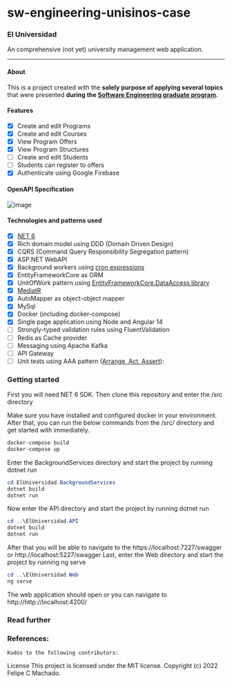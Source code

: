 # sw-engineering-unisinos-case 
### El Universidad
An comprehensive (not yet) university management web application. 

------------
#### About

This is a project created with the **solely purpose of applying several topics** that were presented **during the [Software Engineering graduate program](https://www.unisinos.br/pos/especializacao/engenharia-de-software/hibrido/porto-alegre).**

#### Features

- [x] Create and edit Programs
- [x] Create and edit Courses
- [x] View Program Offers
- [x] View Program Structures
- [ ] Create and edit Students
- [ ] Students can register to offers
- [x] Authenticate using Google Firebase

#### OpenAPI Specification
![image](https://user-images.githubusercontent.com/2963750/194724605-4488409e-0a2e-4bcf-85fb-48e4ec01e93a.png)

#### Technologies and patterns used

- [x] [NET 6](https://docs.microsoft.com/pt-br/dotnet/core/whats-new/dotnet-6)
- [x] Rich domain model using DDD (Domain Driven Design)
- [x] CQRS (Command Query Responsibility Segregation pattern)
- [x] ASP.NET WebAPI
- [x] Background workers using [cron expressions](https://github.com/HangfireIO/Cronos)
- [x] EntityFrameworkCore as ORM
- [x] UnitOfWork pattern using [EntityFrameworkCore.DataAccess library](https://github.com/ffernandolima/ef-core-data-access/tree/ef-core-6)
- [x] [MediatR](https://github.com/jbogard/MediatR)
- [x] AutoMapper as object-object mapper
- [x] MySql
- [x] Docker (including docker-compose)
- [x] Single page application using Node and Angular 14
- [ ] Strongly-typed validation rules using FluentValidation
- [ ] Redis as Cache provider
- [ ] Messaging using Apache Kafka
- [ ] API Gateway
- [ ] Unit tests using AAA pattern ([Arrange, Act, Assert](https://docs.microsoft.com/pt-br/visualstudio/test/unit-test-basics?view=vs-2022)): 

### Getting started

First you will need NET 6 SDK. Then clone this repository and enter the /src directory

Make sure you have installed and configured docker in your environment. 
After that, you can run the below commands from the /src/ directory and get started with immediately.

```powershell
docker-compose build
docker-compose up
```

Enter the BackgroundServices directory and start the project by running dotnet run 
```powershell
cd ElUniversidad.BackgroundServices
dotnet build
dotnet run
```
Now enter the API directory and start the project by running dotnet run  
```powershell
cd ..\ElUniversidad.API
dotnet build
dotnet run
```
After that you will be able to navigate to the https://localhost:7227/swagger or http://localhost:5227/swagger
Last, enter the Web directory and start the project by running ng serve
```powershell
cd ..\ElUniversidad.Web
ng serve
```
The web application should open or you can navigate to http://http://localhost:4200/

### Read further

### References:
    
    Kudos to the following contributors:

License This project is licensed under the MIT license. Copyright (c) 2022 Felipe C Machado.

